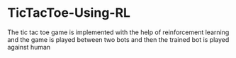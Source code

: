 # TicTacToe-Using-RL
The tic tac toe game is implemented with the help of reinforcement learning and the game is played between two bots and then the trained bot is played against human
